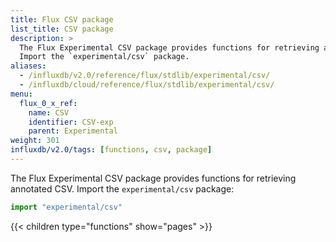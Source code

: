 ```yaml
---
title: Flux CSV package
list_title: CSV package
description: >
  The Flux Experimental CSV package provides functions for retrieving annotated CSV.
  Import the `experimental/csv` package.
aliases:
  - /influxdb/v2.0/reference/flux/stdlib/experimental/csv/
  - /influxdb/cloud/reference/flux/stdlib/experimental/csv/
menu:
  flux_0_x_ref:
    name: CSV
    identifier: CSV-exp
    parent: Experimental
weight: 301
influxdb/v2.0/tags: [functions, csv, package]
---
```


The Flux Experimental CSV package provides functions for retrieving annotated CSV.
Import the `experimental/csv` package:

```js
import "experimental/csv"
```

{{< children type="functions" show="pages" >}}
